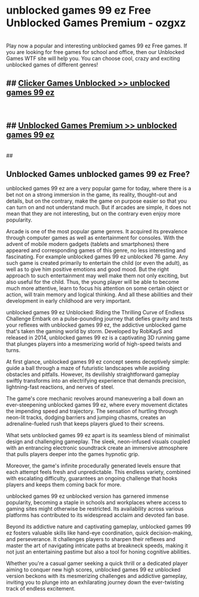 # unblocked games 99 ez Free Unblocked Games Premium - ozgxz <br>
<br>
Play now a popular and interesting unblocked games 99 ez Free games. If you are looking for free games for school and office, then our Unblocked Games WTF site will help you. You can choose cool, crazy and exciting unblocked games of different genres!


## ##  [Clicker Games Unblocked >> unblocked games 99 ez](http://freeplayer.one?title=unblocked_games_99_ez&ref=M1)
  <br>

##  ## [Unblocked Games Premium >> unblocked games 99 ez](http://freeplayer.one?title=unblocked_games_99_ez&ref=M1)
  <br>
  ##



## Unblocked Games unblocked games 99 ez Free?

unblocked games 99 ez are a very popular game for today, where there is a bet not on a strong immersion in the game, its reality, thought-out and details, but on the contrary, make the game on purpose easier so that you can turn on and not understand much. But if arcades are simple, it does not mean that they are not interesting, but on the contrary even enjoy more popularity.

Arcade is one of the most popular game genres. It acquired its prevalence through computer games as well as entertainment for consoles. With the advent of mobile modern gadgets (tablets and smartphones) there appeared and corresponding games of this genre, no less interesting and fascinating. For example unblocked games 99 ez unblocked 76 game. Any such game is created primarily to entertain the child (or even the adult), as well as to give him positive emotions and good mood. But the right approach to such entertainment may well make them not only exciting, but also useful for the child. Thus, the young player will be able to become much more attentive, learn to focus his attention on some certain object or action, will train memory and logical thinking. And all these abilities and their development in early childhood are very important.

unblocked games 99 ez Unblocked: Riding the Thrilling Curve of Endless Challenge
Embark on a pulse-pounding journey that defies gravity and tests your reflexes with unblocked games 99 ez, the addictive unblocked game that's taken the gaming world by storm. Developed by RobKayS and released in 2014, unblocked games 99 ez is a captivating 3D running game that plunges players into a mesmerizing world of high-speed twists and turns.

At first glance, unblocked games 99 ez concept seems deceptively simple: guide a ball through a maze of futuristic landscapes while avoiding obstacles and pitfalls. However, its devilishly straightforward gameplay swiftly transforms into an electrifying experience that demands precision, lightning-fast reactions, and nerves of steel.

The game's core mechanic revolves around maneuvering a ball down an ever-steepening unblocked games 99 ez, where every movement dictates the impending speed and trajectory. The sensation of hurtling through neon-lit tracks, dodging barriers and jumping chasms, creates an adrenaline-fueled rush that keeps players glued to their screens.

What sets unblocked games 99 ez apart is its seamless blend of minimalist design and challenging gameplay. The sleek, neon-infused visuals coupled with an entrancing electronic soundtrack create an immersive atmosphere that pulls players deeper into the games hypnotic grip.

Moreover, the game's infinite procedurally generated levels ensure that each attempt feels fresh and unpredictable. This endless variety, combined with escalating difficulty, guarantees an ongoing challenge that hooks players and keeps them coming back for more.

unblocked games 99 ez unblocked version has garnered immense popularity, becoming a staple in schools and workplaces where access to gaming sites might otherwise be restricted. Its availability across various platforms has contributed to its widespread acclaim and devoted fan base.

Beyond its addictive nature and captivating gameplay, unblocked games 99 ez fosters valuable skills like hand-eye coordination, quick decision-making, and perseverance. It challenges players to sharpen their reflexes and master the art of navigating intricate paths at breakneck speeds, making it not just an entertaining pastime but also a tool for honing cognitive abilities.

Whether you're a casual gamer seeking a quick thrill or a dedicated player aiming to conquer new high scores, unblocked games 99 ez unblocked version beckons with its mesmerizing challenges and addictive gameplay, inviting you to plunge into an exhilarating journey down the ever-twisting track of endless excitement.
